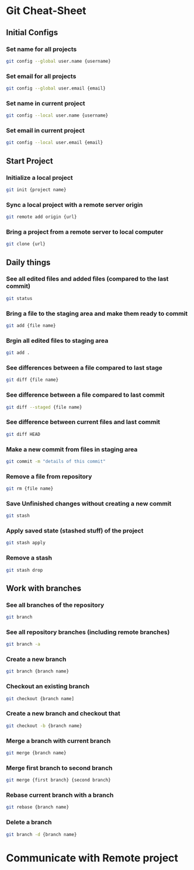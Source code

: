 # Git Cheat-Sheet

## Initial Configs

### Set name for all projects
``` bash
git config --global user.name {username}
```

### Set email for all projects
``` bash
git config --global user.email {email}
```

### Set name in current project
``` bash
git config --local user.name {username}
```

### Set email in current project
``` bash
git config --local user.email {email}
```

## Start Project

### Initialize a local project
``` bash
git init {project name}
```

### Sync a local project with a remote server origin
  ``` bash
git remote add origin {url}
```

### Bring a project from a remote server to local computer
``` bash
git clone {url}
```

## Daily things

### See all edited files and added files (compared to the last commit)
``` bash
git status
```

### Bring a file to the staging area and make them ready to commit
``` bash
git add {file name}
```

### Brgin all edited files to staging area
``` bash
git add .
```

### See differences between a file compared to last stage
``` bash
git diff {file name}
```

### See difference between a file compared to last commit
``` bash
git diff --staged {file name}
```

### See difference between current files and last commit
``` bash
git diff HEAD
```

### Make a new commit from files in staging area
``` bash
git commit -m "details of this commit"
```

### Remove a file from repository
``` bash
git rm {file name}
```

### Save Unfinished changes without creating a new commit
``` bash
git stash
```

### Apply saved state (stashed stuff) of the project
``` bash
git stash apply
```

### Remove a stash
``` bash
git stash drop
```

## Work with branches

### See all branches of the repository
``` bash
git branch
```

### See all repository branches (including remote branches)
``` bash
git branch -a
```

### Create a new branch
``` bash
git branch {branch name}
```

### Checkout an existing branch
``` bash
git checkout {branch name]
```

### Create a new branch and checkout that
``` bash
git checkout -b {branch name}
```

### Merge a branch with current branch
``` bash
git merge {branch name}
```

### Merge first branch to second branch
``` bash
git merge {first branch} {second branch}
```

### Rebase current branch with a branch
``` bash
git rebase {branch name}
```

### Delete a branch
``` bash
git branch -d {branch name}
```

# Communicate with Remote project

